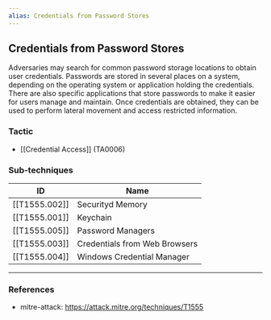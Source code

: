 ```yaml
---
alias: Credentials from Password Stores
---
```


## Credentials from Password Stores

Adversaries may search for common password storage locations to obtain user credentials. Passwords are stored in several places on a system, depending on the operating system or application holding the credentials. There are also specific applications that store passwords to make it easier for users manage and maintain. Once credentials are obtained, they can be used to perform lateral movement and access restricted information.


### Tactic

- [[Credential Access]] (TA0006)

### Sub-techniques

| ID | Name |
| --- | --- |
| [[T1555.002]] | Securityd Memory |
| [[T1555.001]] | Keychain |
| [[T1555.005]] | Password Managers |
| [[T1555.003]] | Credentials from Web Browsers |
| [[T1555.004]] | Windows Credential Manager |


---
### References

- mitre-attack: https://attack.mitre.org/techniques/T1555
